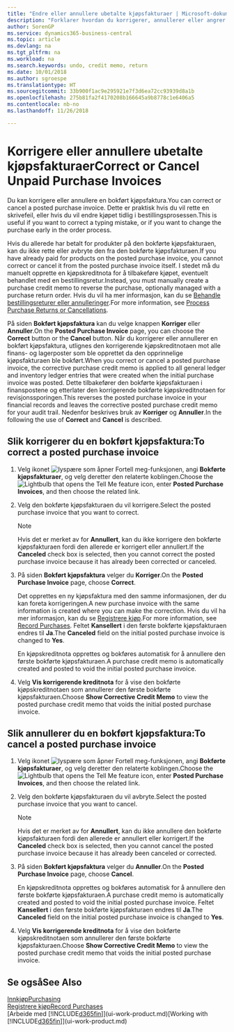 ```yaml
---
title: "Endre eller annullere ubetalte kjøpsfakturaer | Microsoft-dokumentasjon"
description: "Forklarer hvordan du korrigerer, annullerer eller angrer en bokført kjøpsfaktura og oppretter en kjøpskreditnota automatisk."
author: SorenGP
ms.service: dynamics365-business-central
ms.topic: article
ms.devlang: na
ms.tgt_pltfrm: na
ms.workload: na
ms.search.keywords: undo, credit memo, return
ms.date: 10/01/2018
ms.author: sgroespe
ms.translationtype: HT
ms.sourcegitcommit: 33b900f1ac9e295921e7f3d6ea72cc93939d8a1b
ms.openlocfilehash: 275b81fa2f4170208b166645a9b8778c1e6406a5
ms.contentlocale: nb-no
ms.lasthandoff: 11/26/2018

---
```

# <a name="correct-or-cancel-unpaid-purchase-invoices"></a><span data-ttu-id="5e521-103">Korrigere eller annullere ubetalte kjøpsfakturaer</span><span class="sxs-lookup"><span data-stu-id="5e521-103">Correct or Cancel Unpaid Purchase Invoices</span></span>
<span data-ttu-id="5e521-104">Du kan korrigere eller annullere en bokført kjøpsfaktura.</span><span class="sxs-lookup"><span data-stu-id="5e521-104">You can correct or cancel a posted purchase invoice.</span></span> <span data-ttu-id="5e521-105">Dette er praktisk hvis du vil rette en skrivefeil, eller hvis du vil endre kjøpet tidlig i bestillingsprosessen.</span><span class="sxs-lookup"><span data-stu-id="5e521-105">This is useful if you want to correct a typing mistake, or if you want to change the purchase early in the order process.</span></span>

<span data-ttu-id="5e521-106">Hvis du allerede har betalt for produkter på den bokførte kjøpsfakturaen, kan du ikke rette eller avbryte den fra den bokførte kjøpsfakturaen.</span><span class="sxs-lookup"><span data-stu-id="5e521-106">If you have already paid for products on the posted purchase invoice, you cannot correct or cancel it from the posted purchase invoice itself.</span></span> <span data-ttu-id="5e521-107">I stedet må du manuelt opprette en kjøpskreditnota for å tilbakeføre kjøpet, eventuelt behandlet med en bestillingsretur.</span><span class="sxs-lookup"><span data-stu-id="5e521-107">Instead, you must manually create a purchase credit memo to reverse the purchase, optionally managed with a purchase return order.</span></span> <span data-ttu-id="5e521-108">Hvis du vil ha mer informasjon, kan du se [Behandle bestillingsreturer eller annulleringer](purchasing-how-process-purchase-returns-cancellations.md).</span><span class="sxs-lookup"><span data-stu-id="5e521-108">For more information, see [Process Purchase Returns or Cancellations](purchasing-how-process-purchase-returns-cancellations.md).</span></span>

<span data-ttu-id="5e521-109">På siden **Bokført kjøpsfaktura** kan du velge knappen **Korriger** eller **Annuller**.</span><span class="sxs-lookup"><span data-stu-id="5e521-109">On the **Posted Purchase Invoice** page, you can choose the **Correct** button or the **Cancel** button.</span></span> <span data-ttu-id="5e521-110">Når du korrigerer eller annullerer en bokført kjøpsfaktura, utlignes den korrigerende kjøpskreditnotaen mot alle finans- og lagerposter som ble opprettet da den opprinnelige kjøpsfakturaen ble bokført.</span><span class="sxs-lookup"><span data-stu-id="5e521-110">When you correct or cancel a posted purchase invoice, the corrective purchase credit memo is applied to all general ledger and inventory ledger entries that were created when the initial purchase invoice was posted.</span></span> <span data-ttu-id="5e521-111">Dette tilbakefører den bokførte kjøpsfakturaen i finanspostene og etterlater den korrigerende bokførte kjøpskreditnotaen for revisjonssporingen.</span><span class="sxs-lookup"><span data-stu-id="5e521-111">This reverses the posted purchase invoice in your financial records and leaves the corrective posted purchase credit memo for your audit trail.</span></span> <span data-ttu-id="5e521-112">Nedenfor beskrives bruk av **Korriger** og **Annuller**.</span><span class="sxs-lookup"><span data-stu-id="5e521-112">In the following the use of **Correct** and **Cancel** is described.</span></span>

## <a name="to-correct-a-posted-purchase-invoice"></a><span data-ttu-id="5e521-113">Slik korrigerer du en bokført kjøpsfaktura:</span><span class="sxs-lookup"><span data-stu-id="5e521-113">To correct a posted purchase invoice</span></span>
1. <span data-ttu-id="5e521-114">Velg ikonet ![lyspære som åpner Fortell meg-funksjonen](media/ui-search/search_small.png "Fortell hva du vil gjøre"), angi **Bokførte kjøpsfakturaer**, og velg deretter den relaterte koblingen.</span><span class="sxs-lookup"><span data-stu-id="5e521-114">Choose the ![Lightbulb that opens the Tell Me feature](media/ui-search/search_small.png "Tell me what you want to do") icon, enter **Posted Purchase Invoices**, and then choose the related link.</span></span>  
2. <span data-ttu-id="5e521-115">Velg den bokførte kjøpsfakturaen du vil korrigere.</span><span class="sxs-lookup"><span data-stu-id="5e521-115">Select the posted purchase invoice that you want to correct.</span></span>  

    > [!NOTE]  
    >   <span data-ttu-id="5e521-116">Hvis det er merket av for **Annullert**, kan du ikke korrigere den bokførte kjøpsfakturaen fordi den allerede er korrigert eller annullert.</span><span class="sxs-lookup"><span data-stu-id="5e521-116">If the **Canceled** check box is selected, then you cannot correct the posted purchase invoice because it has already been corrected or canceled.</span></span>
3. <span data-ttu-id="5e521-117">På siden **Bokført kjøpsfaktura** velger du **Korriger**.</span><span class="sxs-lookup"><span data-stu-id="5e521-117">On the **Posted Purchase Invoice** page, choose **Correct**.</span></span>

    <span data-ttu-id="5e521-118">Det opprettes en ny kjøpsfaktura med den samme informasjonen, der du kan foreta korrigeringen.</span><span class="sxs-lookup"><span data-stu-id="5e521-118">A new purchase invoice with the same information is created where you can make the correction.</span></span> <span data-ttu-id="5e521-119">Hvis du vil ha mer informasjon, kan du se [Registrere kjøp](purchasing-how-record-purchases.md).</span><span class="sxs-lookup"><span data-stu-id="5e521-119">For more information, see [Record Purchases](purchasing-how-record-purchases.md).</span></span> <span data-ttu-id="5e521-120">Feltet **Kansellert** i den første bokførte kjøpsfakturaen endres til **Ja**.</span><span class="sxs-lookup"><span data-stu-id="5e521-120">The **Canceled** field on the initial posted purchase invoice is changed to **Yes**.</span></span>

    <span data-ttu-id="5e521-121">En kjøpskreditnota opprettes og bokføres automatisk for å annullere den første bokførte kjøpsfakturaen.</span><span class="sxs-lookup"><span data-stu-id="5e521-121">A purchase credit memo is automatically created and posted to void the initial posted purchase invoice.</span></span>
4. <span data-ttu-id="5e521-122">Velg **Vis korrigerende kreditnota** for å vise den bokførte kjøpskreditnotaen som annullerer den første bokførte kjøpsfakturaen.</span><span class="sxs-lookup"><span data-stu-id="5e521-122">Choose **Show Corrective Credit Memo** to view the posted purchase credit memo that voids the initial posted purchase invoice.</span></span>

## <a name="to-cancel-a-posted-purchase-invoice"></a><span data-ttu-id="5e521-123">Slik annullerer du en bokført kjøpsfaktura:</span><span class="sxs-lookup"><span data-stu-id="5e521-123">To cancel a posted purchase invoice</span></span>
1. <span data-ttu-id="5e521-124">Velg ikonet ![lyspære som åpner Fortell meg-funksjonen](media/ui-search/search_small.png "Fortell hva du vil gjøre"), angi **Bokførte kjøpsfakturaer**, og velg deretter den relaterte koblingen.</span><span class="sxs-lookup"><span data-stu-id="5e521-124">Choose the ![Lightbulb that opens the Tell Me feature](media/ui-search/search_small.png "Tell me what you want to do") icon, enter **Posted Purchase Invoices**, and then choose the related link.</span></span>  
2. <span data-ttu-id="5e521-125">Velg den bokførte kjøpsfakturaen du vil avbryte.</span><span class="sxs-lookup"><span data-stu-id="5e521-125">Select the posted purchase invoice that you want to cancel.</span></span>

    > [!NOTE]  
    >   <span data-ttu-id="5e521-126">Hvis det er merket av for **Annullert**, kan du ikke annullere den bokførte kjøpsfakturaen fordi den allerede er annullert eller korrigert.</span><span class="sxs-lookup"><span data-stu-id="5e521-126">If the **Canceled** check box is selected, then you cannot cancel the posted purchase invoice because it has already been canceled or corrected.</span></span>
3. <span data-ttu-id="5e521-127">På siden **Bokført kjøpsfaktura** velger du **Annuller**.</span><span class="sxs-lookup"><span data-stu-id="5e521-127">On the **Posted Purchase Invoice** page, choose **Cancel**.</span></span>

    <span data-ttu-id="5e521-128">En kjøpskreditnota opprettes og bokføres automatisk for å annullere den første bokførte kjøpsfakturaen.</span><span class="sxs-lookup"><span data-stu-id="5e521-128">A purchase credit memo is automatically created and posted to void the initial posted purchase invoice.</span></span> <span data-ttu-id="5e521-129">Feltet **Kansellert** i den første bokførte kjøpsfakturaen endres til **Ja**.</span><span class="sxs-lookup"><span data-stu-id="5e521-129">The **Canceled** field on the initial posted purchase invoice is changed to **Yes**.</span></span>
4. <span data-ttu-id="5e521-130">Velg **Vis korrigerende kreditnota** for å vise den bokførte kjøpskreditnotaen som annullerer den første bokførte kjøpsfakturaen.</span><span class="sxs-lookup"><span data-stu-id="5e521-130">Choose **Show Corrective Credit Memo** to view the posted purchase credit memo that voids the initial posted purchase invoice.</span></span>

## <a name="see-also"></a><span data-ttu-id="5e521-131">Se også</span><span class="sxs-lookup"><span data-stu-id="5e521-131">See Also</span></span>
[<span data-ttu-id="5e521-132">Innkjøp</span><span class="sxs-lookup"><span data-stu-id="5e521-132">Purchasing</span></span>](purchasing-manage-purchasing.md)  
[<span data-ttu-id="5e521-133">Registrere kjøp</span><span class="sxs-lookup"><span data-stu-id="5e521-133">Record Purchases</span></span>](purchasing-how-record-purchases.md)  
<span data-ttu-id="5e521-134">[Arbeide med [!INCLUDE[d365fin](includes/d365fin_md.md)]](ui-work-product.md)</span><span class="sxs-lookup"><span data-stu-id="5e521-134">[Working with [!INCLUDE[d365fin](includes/d365fin_md.md)]](ui-work-product.md)</span></span>

